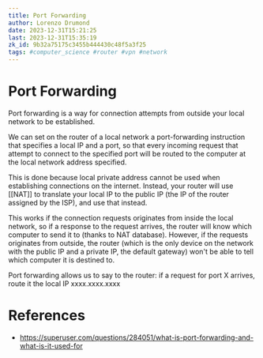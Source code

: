 ```yaml
---
title: Port Forwarding
author: Lorenzo Drumond
date: 2023-12-31T15:21:25
last: 2023-12-31T15:35:19
zk_id: 9b32a75175c3455b444430c48f5a3f25
tags: #computer_science #router #vpn #network
---
```



# Port Forwarding
Port forwarding is a way for connection attempts from outside your local
network to be established.

We can set on the router of a local network a port-forwarding instruction
that specifies a local IP and a port, so that every incoming request that
attempt to connect to the specified port will be routed to the computer at
the local network address specified.

This is done because local private address cannot be used when establishing
connections on the internet. Instead, your router will use [[NAT]] to translate
your local IP to the public IP (the IP of the router assigned by the ISP),
and use that instead.

This works if the connection requests originates from inside the local
network, so if a response to the request arrives, the router will know
which computer to send it to (thanks to NAT database). However, if the
requests originates from outside, the router (which is the only device
on the network with the public IP and a private IP, the default gateway)
won't be able to tell which computer it is destined to.

Port forwarding allows us to say to the router: if a request for port X
arrives, route it the local IP xxxx.xxxx.xxxx

# References
- https://superuser.com/questions/284051/what-is-port-forwarding-and-what-is-it-used-for

